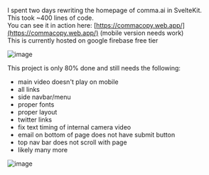I spent two days rewriting the homepage of comma.ai in SvelteKit.  
This took ~400 lines of code.  
You can see it in action here: [https://commacopy.web.app/](https://commacopy.web.app/) (mobile version needs work)  
This is currently hosted on google firebase free tier



![image](https://i.imgur.com/V1SryNH.jpg)

This project is only 80% done and still needs the following:  
* main video doesn't play on mobile
* all links
* side navbar/menu
* proper fonts
* proper layout
* twitter links
* fix text timing of internal camera video
* email on bottom of page does not have submit button
* top nav bar does not scroll with page
* likely many more



![image](https://i.imgur.com/2zqai2I.png)
